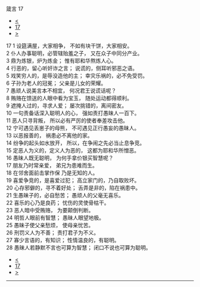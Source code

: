 ﻿





 箴言 17




* [<](bible/PRO16.md)
* [17](bible/PRO.md)
* [>](bible/PRO18.md)



 
17 
1 设筵满屋，大家相争， 不如有块干饼，大家相安。  
2 仆人办事聪明，必管辖贻羞之子， 又在众子中同分产业。  
3 鼎为炼银，炉为炼金； 惟有耶和华熬炼人心。  
4 行恶的，留心听奸诈之言； 说谎的，侧耳听邪恶之语。  
5 戏笑穷人的，是辱没造他的主； 幸灾乐祸的，必不免受罚。  
6 子孙为老人的冠冕； 父亲是儿女的荣耀。  
7 愚顽人说美言本不相宜， 何况君王说谎话呢？  
8 贿赂在馈送的人眼中看为宝玉， 随处运动都得顺利。  
9 遮掩人过的，寻求人爱； 屡次挑错的，离间密友。  
10 一句责备话深入聪明人的心， 强如责打愚昧人一百下。  
11 恶人只寻背叛， 所以必有严厉的使者奉差攻击他。  
12 宁可遇见丢崽子的母熊， 不可遇见正行愚妄的愚昧人。  
13 以恶报善的， 祸患必不离他的家。  
14 纷争的起头如水放开， 所以，在争闹之先必当止息争竞。  
15 定恶人为义的，定义人为恶的， 这都为耶和华所憎恶。  
16 愚昧人既无聪明， 为何手拿价银买智慧呢？  
17 朋友乃时常亲爱， 弟兄为患难而生。  
18 在邻舍面前击掌作保 乃是无知的人。  
19 喜爱争竞的，是喜爱过犯； 高立家门的，乃自取败坏。  
20 心存邪僻的，寻不着好处； 舌弄是非的，陷在祸患中。  
21 生愚昧子的，必自愁苦； 愚顽人的父毫无喜乐。  
22 喜乐的心乃是良药； 忧伤的灵使骨枯干。  
23 恶人暗中受贿赂， 为要颠倒判断。  
24 明哲人眼前有智慧； 愚昧人眼望地极。  
25 愚昧子使父亲愁烦， 使母亲忧苦。  
26 刑罚义人为不善； 责打君子为不义。  
27 寡少言语的，有知识； 性情温良的，有聪明。  
28 愚昧人若静默不言也可算为智慧； 闭口不说也可算为聪明。 
* [<](bible/PRO16.md)
* [17](bible/PRO.md)
* [>](bible/PRO18.md)





---









